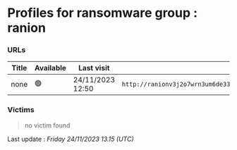 # Profiles for ransomware group : **ranion**



### URLs
| Title | Available | Last visit | fqdn | Screenshot 
|---|---|---|---|---|
| none | 🟢 | 24/11/2023 12:50 | `http://ranionv3j2o7wrn3um6de33eccbchhg32mkgnnoi72enkpp7jc25h3ad.onion` | <a href="https://images.ransomware.live/screenshots/ranionv3j2o7wrn3um6de33eccbchhg32mkgnnoi72enkpp7jc25h3ad-onion.png" target=_blank>📸</a> | 

### Victims

> no victim found




Last update : _Friday 24/11/2023 13.15 (UTC)_
